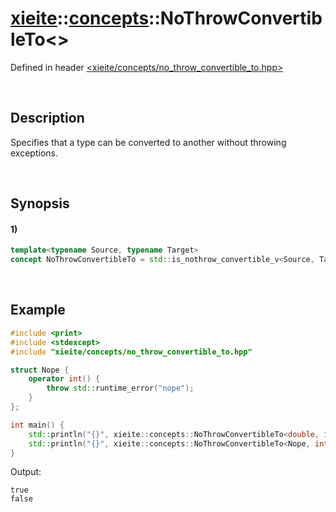 # [xieite](../../xieite.md)\:\:[concepts](../../concepts.md)\:\:NoThrowConvertibleTo\<\>
Defined in header [<xieite/concepts/no_throw_convertible_to.hpp>](../../../include/xieite/concepts/no_throw_convertible_to.hpp)

&nbsp;

## Description
Specifies that a type can be converted to another without throwing exceptions.

&nbsp;

## Synopsis
#### 1)
```cpp
template<typename Source, typename Target>
concept NoThrowConvertibleTo = std::is_nothrow_convertible_v<Source, Target>;
```

&nbsp;

## Example
```cpp
#include <print>
#include <stdexcept>
#include "xieite/concepts/no_throw_convertible_to.hpp"

struct Nope {
    operator int() {
        throw std::runtime_error("nope");
    }
};

int main() {
    std::println("{}", xieite::concepts::NoThrowConvertibleTo<double, int>);
    std::println("{}", xieite::concepts::NoThrowConvertibleTo<Nope, int>);
}
```
Output:
```
true
false
```
